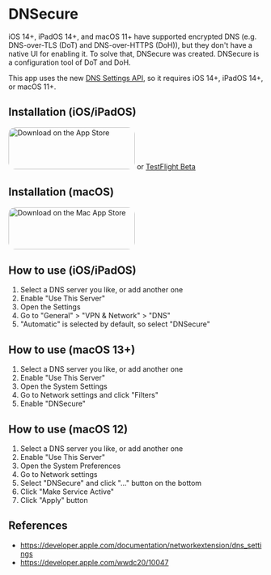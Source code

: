 # DNSecure

iOS 14+, iPadOS 14+, and macOS 11+ have supported encrypted DNS (e.g. DNS-over-TLS (DoT) and DNS-over-HTTPS (DoH)), but they don't have a native UI for enabling it. To solve that, DNSecure was created. DNSecure is a configuration tool of DoT and DoH.

This app uses the new [DNS Settings API](https://developer.apple.com/documentation/networkextension/dns_settings), so it requires iOS 14+, iPadOS 14+, or macOS 11+.

## Installation (iOS/iPadOS)

<a href="https://apps.apple.com/us/app/dnsecure/id1533413232?itsct=apps_box&amp;itscg=30200" style="display: inline-block; overflow: hidden; border-top-left-radius: 13px; border-top-right-radius: 13px; border-bottom-right-radius: 13px; border-bottom-left-radius: 13px; width: 250px; height: 83px;"><img src="https://tools.applemediaservices.com/api/badges/download-on-the-app-store/black/en-US?size=250x83&amp;releaseDate=1601251200&h=77f35e8e1cad98287ffaa894b10bb6e2" alt="Download on the App Store" style="border-top-left-radius: 13px; border-top-right-radius: 13px; border-bottom-right-radius: 13px; border-bottom-left-radius: 13px; width: 250px; height: 83px;"></a>
or [TestFlight Beta](https://testflight.apple.com/join/A8GwCnq8)

## Installation (macOS)

<a href="https://apps.apple.com/us/app/dnsecure/id1533413232?itsct=apps_box&amp;itscg=30200" style="display: inline-block; overflow: hidden; border-top-left-radius: 13px; border-top-right-radius: 13px; border-bottom-right-radius: 13px; border-bottom-left-radius: 13px; width: 250px; height: 83px;"><img src="https://tools.applemediaservices.com/api/badges/download-on-the-mac-app-store/black/en-US?size=250x83&amp;releaseDate=1601251200&h=fccb9f75527e66852c3734e23031dc45" alt="Download on the Mac App Store" style="border-top-left-radius: 13px; border-top-right-radius: 13px; border-bottom-right-radius: 13px; border-bottom-left-radius: 13px; width: 250px; height: 83px;"></a>

## How to use (iOS/iPadOS)

1. Select a DNS server you like, or add another one
1. Enable "Use This Server"
1. Open the Settings
1. Go to "General" > "VPN & Network" > "DNS"
1. "Automatic" is selected by default, so select "DNSecure"

## How to use (macOS 13+)

1. Select a DNS server you like, or add another one
1. Enable "Use This Server"
1. Open the System Settings
1. Go to Network settings and click "Filters"
1. Enable "DNSecure"

## How to use (macOS 12)

1. Select a DNS server you like, or add another one
1. Enable "Use This Server"
1. Open the System Preferences
1. Go to Network settings
1. Select "DNSecure" and click "..." button on the bottom
1. Click "Make Service Active"
1. Click "Apply" button

## References

- https://developer.apple.com/documentation/networkextension/dns_settings
- https://developer.apple.com/wwdc20/10047
